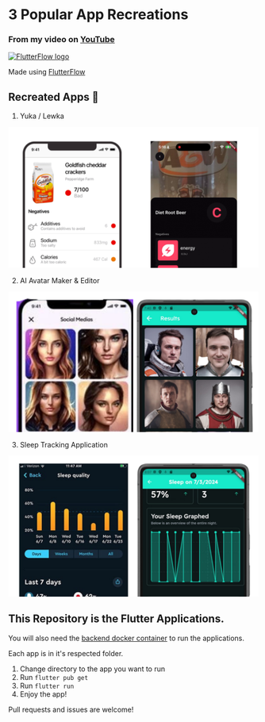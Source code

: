 # 3 Popular App Recreations

### From my video on [YouTube]()

[![FlutterFlow logo](https://i.imgur.com/SKubeK4.png)](https://bit.ly/3Touttn)

Made using [FlutterFlow](https://bit.ly/3Touttn)

## Recreated Apps 📱

1. Yuka / Lewka

![](readmeimages/lewka.png)

2. AI Avatar Maker & Editor

![](readmeimages/aiphoto.png)

3. Sleep Tracking Application

![](readmeimages/sleep.png)

## This Repository is the Flutter Applications.

You will also need the [backend docker container](https://github.com/CodingWithLewis/AppVideoBackend) to run the applications.

Each app is in it's respected folder. 

1. Change directory to the app you want to run
2. Run `flutter pub get`
3. Run `flutter run`
4. Enjoy the app!

Pull requests and issues are welcome!